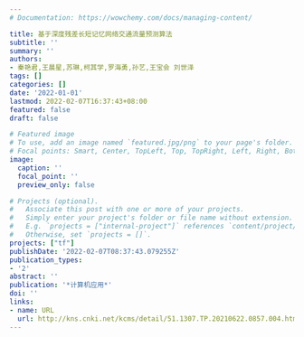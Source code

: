 ```yaml
---
# Documentation: https://wowchemy.com/docs/managing-content/

title: 基于深度残差长短记忆网络交通流量预测算法
subtitle: ''
summary: ''
authors:
- 秦艳君,王晨星,苏琳,柯其学,罗海勇,孙艺,王宝会 刘世泽
tags: []
categories: []
date: '2022-01-01'
lastmod: 2022-02-07T16:37:43+08:00
featured: false
draft: false

# Featured image
# To use, add an image named `featured.jpg/png` to your page's folder.
# Focal points: Smart, Center, TopLeft, Top, TopRight, Left, Right, BottomLeft, Bottom, BottomRight.
image:
  caption: ''
  focal_point: ''
  preview_only: false

# Projects (optional).
#   Associate this post with one or more of your projects.
#   Simply enter your project's folder or file name without extension.
#   E.g. `projects = ["internal-project"]` references `content/project/deep-learning/index.md`.
#   Otherwise, set `projects = []`.
projects: ["tf"]
publishDate: '2022-02-07T08:37:43.079255Z'
publication_types:
- '2'
abstract: ''
publication: '*计算机应用*'
doi: ''
links:
- name: URL
  url: http://kns.cnki.net/kcms/detail/51.1307.TP.20210622.0857.004.html
---
```

